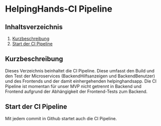HelpingHands-CI Pipeline
==============================

Inhaltsverzeichnis
------------------

 1. [Kurzbeschreibung](#kurzbeschreibung)
 1. [Start der CI Pipeline](#start-der-ci-pipeline)

Kurzbeschreibung
----------------

Dieses Verzeichnis beinhaltet die CI Pipeline. Diese umfasst den Build und den Test der Microservices (BackendHilfsanzeigen und BackendBenutzer) und des Frontends und der damit einhergehenden helpinghandsapp. Die CI Pipeline ist momentan für unser MVP nicht getrennt in Backend und Frontend aufgrund der Abhängigkeit der Frontend-Tests zum Backend. 


Start der CI Pipeline
---------------------

Mit jedem commit in Github startet auch die CI Pipeline. 

